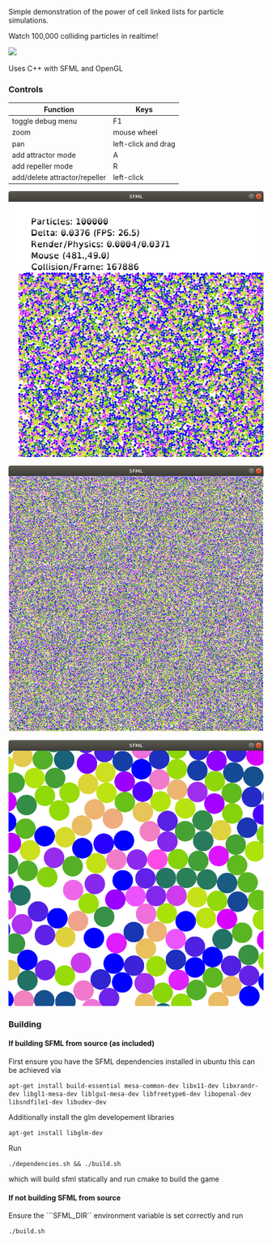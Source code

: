 Simple demonstration of the power of cell linked lists for particle simulations.

Watch 100,000 colliding particles in realtime!

![](https://github.com/Jerboa-app/CellLists/blob/main/resources/out.gif)

Uses C++ with SFML and OpenGL

### Controls

| Function     | Keys |
| ----------- | ----------- |
| toggle debug menu      | F1      |
| zoom   | mouse wheel        |
| pan | left-click and drag |
| add attractor mode | A |
| add repeller mode | R |
| add/delete attractor/repeller | left-click |


![](https://github.com/Jerboa-app/CellLists/blob/main/resources/s3.png)

![](https://github.com/Jerboa-app/CellLists/blob/main/resources/s1.png)

![](https://github.com/Jerboa-app/CellLists/blob/main/resources/s2.png)

### Building

#### If building SFML from source (as included)

First ensure you have the SFML dependencies installed in ubuntu this can be achieved via

```console
apt-get install build-essential mesa-common-dev libx11-dev libxrandr-dev libgl1-mesa-dev liblgu1-mesa-dev libfreetype6-dev libopenal-dev libsndfile1-dev libudev-dev
```

Additionally install the glm developement libraries

```console
apt-get install libglm-dev
```

Run 

```console
./dependencies.sh && ./build.sh
```

which will build sfml statically and run cmake to build the game

#### If not building SFML from source

Ensure the ```SFML_DIR`` environment variable is set correctly and run 

```console
./build.sh
```
